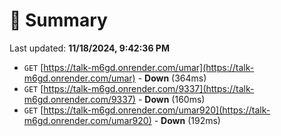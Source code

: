 # 📖 Summary
Last updated: **11/18/2024, 9:42:36 PM**

- `GET` [https://talk-m6gd.onrender.com/umar](https://talk-m6gd.onrender.com/umar) - **Down** (364ms)
- `GET` [https://talk-m6gd.onrender.com/9337](https://talk-m6gd.onrender.com/9337) - **Down** (160ms)
- `GET` [https://talk-m6gd.onrender.com/umar920](https://talk-m6gd.onrender.com/umar920) - **Down** (192ms)
